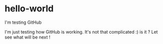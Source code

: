 # hello-world
I'm testing GitHub

I'm just testing how GitHub is working.
It's not that complicated :) is it ? 
Let see what will be next ! 
